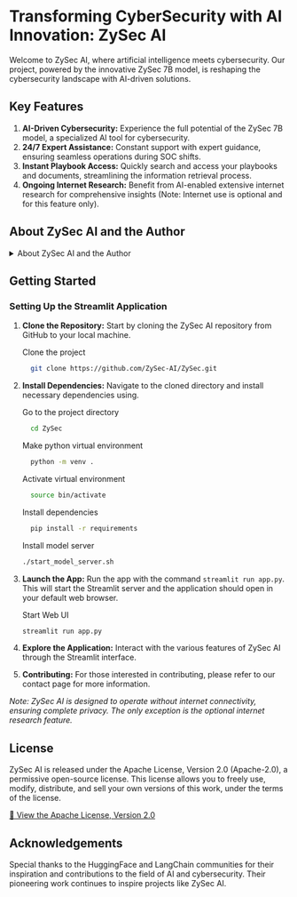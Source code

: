 # Transforming CyberSecurity with AI Innovation: ZySec AI

Welcome to ZySec AI, where artificial intelligence meets cybersecurity. Our project, powered by the innovative ZySec 7B model, is reshaping the cybersecurity landscape with AI-driven solutions.

## Key Features

1. **AI-Driven Cybersecurity:** Experience the full potential of the ZySec 7B model, a specialized AI tool for cybersecurity.
2. **24/7 Expert Assistance:** Constant support with expert guidance, ensuring seamless operations during SOC shifts.
3. **Instant Playbook Access:** Quickly search and access your playbooks and documents, streamlining the information retrieval process.
4. **Ongoing Internet Research:** Benefit from AI-enabled extensive internet research for comprehensive insights (Note: Internet use is optional and for this feature only).

## About ZySec AI and the Author

<details>
<summary>About ZySec AI and the Author</summary>

### About ZySec AI

ZySec AI leads the charge in integrating **Cyber Security with Artificial Intelligence**. Our vision is to transform how security professionals leverage technology. ZySec AI is more than just a tool; it is a holistic approach to enhancing security operations, merging AI's innovative power with the unique challenges of cybersecurity, while prioritizing privacy.

- [🔗 View Our Road Map](https://github.com/ZySec-AI/ZySec/blob/main/roadmap.md)
- [🔗 Explore the Project on GitHub](https://github.com/ZySec-AI/ZySec.git)
- [🔗 Contact Us](https://docs.google.com/forms/d/e/1FAIpQLSdkqIjQUoUOorsWXVzgQhJ-vbp1OpN1ZI0u3u8fK_o-UxII2w/viewform)

### ZySec 7B Model

**ZySec 7B**, the cornerstone of ZySec AI, is built on HuggingFace's Zephyr language model series. Custom-designed for cybersecurity, it offers an expert level of knowledge and insights. The model is extensively trained across more than 30 unique domains, ensuring its effectiveness and reliability in the cybersecurity field.

- [🔗 Checkout Model on HuggingFace](https://huggingface.co/aihub-app/ZySec-7B-v1)

### About the Author - Venkatesh Siddi

**Venkatesh Siddi** is a notable expert in cybersecurity, integrating **Artificial Intelligence and Machine Learning** into complex security challenges. His expertise extends to big data, cloud security, and innovative technology design.

- [🔗 Connect with Venkatesh on LinkedIn](https://www.linkedin.com/in/venkycs/)

</details>

## Getting Started

### Setting Up the Streamlit Application

1. **Clone the Repository:** Start by cloning the ZySec AI repository from GitHub to your local machine.

      Clone the project

      ```bash
        git clone https://github.com/ZySec-AI/ZySec.git
      ```
2. **Install Dependencies:** Navigate to the cloned directory and install necessary dependencies using.

      Go to the project directory

      ```bash
        cd ZySec
      ```
      Make python virtual environment

      ```bash
        python -m venv .
      ```

      Activate virtual environment

      ```bash
        source bin/activate
      ```

      Install dependencies

      ```bash
        pip install -r requirements
      ```
      Install model server

      ```bash
      ./start_model_server.sh
      ```

3. **Launch the App:** Run the app with the command `streamlit run app.py`. This will start the Streamlit server and the application should open in your default web browser.

      Start Web UI

      ```bash
      streamlit run app.py
      ```

4. **Explore the Application:** Interact with the various features of ZySec AI through the Streamlit interface.
5. **Contributing:** For those interested in contributing, please refer to our contact page for more information.

*Note: ZySec AI is designed to operate without internet connectivity, ensuring complete privacy. The only exception is the optional internet research feature.*

## License

ZySec AI is released under the Apache License, Version 2.0 (Apache-2.0), a permissive open-source license. This license allows you to freely use, modify, distribute, and sell your own versions of this work, under the terms of the license.

[🔗 View the Apache License, Version 2.0](https://www.apache.org/licenses/LICENSE-2.0)

## Acknowledgements

Special thanks to the HuggingFace and LangChain communities for their inspiration and contributions to the field of AI and cybersecurity. Their pioneering work continues to inspire projects like ZySec AI.
